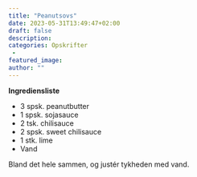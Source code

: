```yaml
---
title: "Peanutsovs"
date: 2023-05-31T13:49:47+02:00
draft: false
description:
categories: Opskrifter
 -
featured_image:
author: ""
---
```


**Ingrediensliste**

- 3 spsk. peanutbutter
- 1 spsk. sojasauce
- 2 tsk. chilisauce
- 2 spsk. sweet chilisauce
- 1 stk. lime
- Vand

Bland det hele sammen, og justér tykheden med vand.
